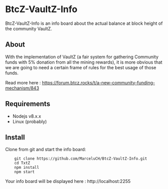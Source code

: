 # BtcZ-VaultZ-Info

BtcZ-VaultZ-Info is an info board about the actual balance at block height of the community VaultZ.


## About

With the implementation of VaultZ (a fair system for gathering Community funds with 5% donation from all the mining rewards), it is more obvious that we are going to need a certain frame of rules for the best usage of those funds.

Read more here : https://forum.btcz.rocks/t/a-new-community-funding-mechanism/843


## Requirements

* Nodejs v8.x.x
* Linux (probably)


## Install

Clone from git and start the info board:

```
    git clone https://github.com/MarceluCH/BtcZ-VaultZ-Info.git
    cd TxtZ
    npm install
    npm start
```

 Your info board will be displayed here : http://localhost:2255
